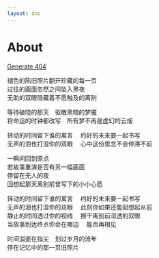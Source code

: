 ```yaml
---
layout: doc
---
```


# About

[Generate 404](/404)

褪色的陈旧照片翻开珍藏的每一页  
过往的画面忽然之间坠入黑夜  
无助的双眼隐藏着不愿触及的离别

等待破晓的那天　驱散黑暗的梦魇  
将命运的时钟都改写　所有梦不再是虚幻的云烟

转动的时间留下谁的寓言　
约好的未来要一起书写  
无声的泪也打湿你的双眼　
心中这份思念不会停滞不前

一瞬间回到原点  
若故事重演是否有另一幅画面  
停留在无人的夜  
回想起那天离别前曾写下的小小心愿

转动的时间留下谁的寓言　
约好的未来要一起书写  
无声的泪也打湿你的双眼　
此刻你如果还能回想起从前  
静止的时间透过你的视线　
擦干离别前湿透的双眼  
当故事到达终点你会在哪边　
能否再相见

时间消逝在指尖　划过岁月的流年  
停在记忆中的那一页旧照片

